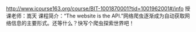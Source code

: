 http://www.icourse163.org/course/BIT-1001870001?tid=1001962001#/info 
授课老师：嵩天
课程简介：“The website is the API.”网络爬虫逐渐成为自动获取网络信息的主要形式。还等什么？快写个爬虫探索世界吧！
